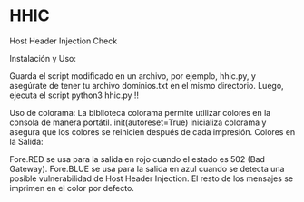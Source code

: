 # HHIC
Host Header Injection Check

Instalación y Uso:

Guarda el script modificado en un archivo, por ejemplo, hhic.py, y asegúrate de tener tu archivo dominios.txt en el mismo directorio. Luego, ejecuta el script
python3 hhic.py !!


Uso de colorama:
La biblioteca colorama permite utilizar colores en la consola de manera portátil.
init(autoreset=True) inicializa colorama y asegura que los colores se reinicien después de cada impresión.
Colores en la Salida:

Fore.RED se usa para la salida en rojo cuando el estado es 502 (Bad Gateway).
Fore.BLUE se usa para la salida en azul cuando se detecta una posible vulnerabilidad de Host Header Injection.
El resto de los mensajes se imprimen en el color por defecto.
